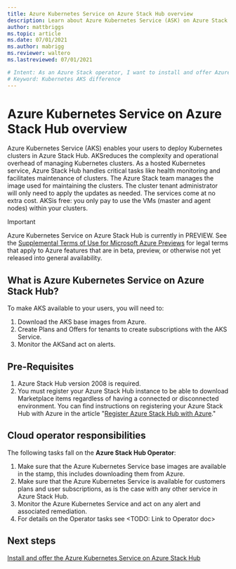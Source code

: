 ```yaml
---
title: Azure Kubernetes Service on Azure Stack Hub overview
description: Learn about Azure Kubernetes Service (ASK) on Azure Stack Hub.
author: mattbriggs
ms.topic: article
ms.date: 07/01/2021
ms.author: mabrigg
ms.reviewer: waltero
ms.lastreviewed: 07/01/2021

# Intent: As an Azure Stack operator, I want to install and offer Azure Kubernetes Service on Azure Stack Hub so my supported user can offer containerized solutions.
# Keyword: Kubernetes AKS difference
---
```


# Azure Kubernetes Service on Azure Stack Hub overview

Azure Kubernetes Service (AKS) enables your users to deploy Kubernetes clusters in Azure Stack Hub. AKSreduces the complexity and operational overhead of managing Kubernetes clusters. As a hosted Kubernetes service, Azure Stack Hub handles critical tasks like health monitoring and facilitates maintenance of clusters. The Azure Stack team manages the image used for maintaining the clusters. The cluster tenant administrator will only need to apply the updates as needed. The services come at no extra cost. AKSis free: you only pay to use the VMs (master and agent nodes) within your clusters.

> [!IMPORTANT]
> Azure Kubernetes Service on Azure Stack Hub is currently in PREVIEW.
> See the [Supplemental Terms of Use for Microsoft Azure Previews](https://azure.microsoft.com/support/legal/preview-supplemental-terms/) for legal terms that apply to Azure features that are in beta, preview, or otherwise not yet released into general availability.

## What is Azure Kubernetes Service on Azure Stack Hub?

To make AKS available to your users, you will need to:

1.  Download the AKS base images from Azure.
2.  Create Plans and Offers for tenants to create subscriptions with the AKS Service.
3.  Monitor the AKSand act on alerts.

## Pre-Requisites

1.  Azure Stack Hub version 2008 is required.
2.  You must register your Azure Stack Hub instance to be able to download Marketplace items regardless of having a connected or disconnected environment. You can find instructions on registering your Azure Stack Hub with Azure in the article "[Register Azure Stack Hub with Azure](azure-stack-registration.md)."

## Cloud operator responsibilities

The following tasks fall on the **Azure Stack Hub Operator**:

1.  Make sure that the Azure Kubernetes Service base images are available in the stamp, this includes downloading them from Azure.
2.  Make sure that the Azure Kubernetes Service is available for customers plans and user subscriptions, as is the case with any other service in Azure Stack Hub.
3.  Monitor the Azure Kubernetes Service and act on any alert and associated remediation.
4.  For details on the Operator tasks see \<TODO: Link to Operator doc\>

## Next steps

[Install and offer the Azure Kubernetes Service on Azure Stack Hub](aks-add-on.md)